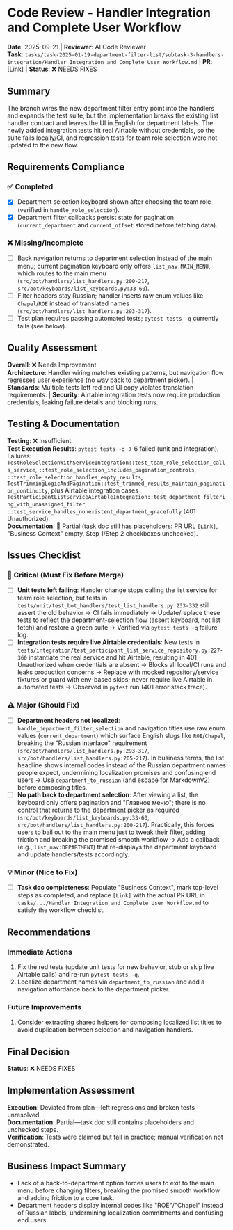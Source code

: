 # Code Review - Handler Integration and Complete User Workflow

**Date**: 2025-09-21 | **Reviewer**: AI Code Reviewer  
**Task**: `tasks/task-2025-01-19-department-filter-list/subtask-3-handlers-integration/Handler Integration and Complete User Workflow.md` | **PR**: [Link] | **Status**: ❌ NEEDS FIXES

## Summary
The branch wires the new department filter entry point into the handlers and expands the test suite, but the implementation breaks the existing list handler contract and leaves the UI in English for department labels. The newly added integration tests hit real Airtable without credentials, so the suite fails locally/CI, and regression tests for team role selection were not updated to the new flow.

## Requirements Compliance
### ✅ Completed
- [x] Department selection keyboard shown after choosing the team role (verified in `handle_role_selection`).
- [x] Department filter callbacks persist state for pagination (`current_department` and `current_offset` stored before fetching data).

### ❌ Missing/Incomplete
- [ ] Back navigation returns to department selection instead of the main menu; current pagination keyboard only offers `list_nav:MAIN_MENU`, which routes to the main menu (`src/bot/handlers/list_handlers.py:200-217`, `src/bot/keyboards/list_keyboards.py:33-60`).
- [ ] Filter headers stay Russian; handler inserts raw enum values like `Chapel`/`ROE` instead of translated names (`src/bot/handlers/list_handlers.py:293-317`).
- [ ] Test plan requires passing automated tests; `pytest tests -q` currently fails (see below).

## Quality Assessment
**Overall**: ❌ Needs Improvement  
**Architecture**: Handler wiring matches existing patterns, but navigation flow regresses user experience (no way back to department picker). | **Standards**: Multiple tests left red and UI copy violates translation requirements. | **Security**: Airtable integration tests now require production credentials, leaking failure details and blocking runs.

## Testing & Documentation
**Testing**: ❌ Insufficient  
**Test Execution Results**: `pytest tests -q` → 6 failed (unit and integration). Failures: `TestRoleSelectionWithServiceIntegration::test_team_role_selection_calls_service`, `::test_role_selection_includes_pagination_controls`, `::test_role_selection_handles_empty_results`, `TestTrimmingLogicAndPagination::test_trimmed_results_maintain_pagination_continuity`, plus Airtable integration cases `TestParticipantListServiceAirtableIntegration::test_department_filtering_with_unassigned_filter`, `::test_service_handles_nonexistent_department_gracefully` (401 Unauthorized).  
**Documentation**: 🔄 Partial (task doc still has placeholders: PR URL `[Link]`, "Business Context" empty, Step 1/Step 2 checkboxes unchecked).

## Issues Checklist

### 🚨 Critical (Must Fix Before Merge)
- [ ] **Unit tests left failing**: Handler change stops calling the list service for team role selection, but tests in `tests/unit/test_bot_handlers/test_list_handlers.py:233-332` still assert the old behavior → CI fails immediately → Update/replace these tests to reflect the department-selection flow (assert keyboard, not list fetch) and restore a green suite → Verified via `pytest tests -q` failure log.
- [ ] **Integration tests require live Airtable credentials**: New tests in `tests/integration/test_participant_list_service_repository.py:227-360` instantiate the real service and hit Airtable, resulting in 401 Unauthorized when credentials are absent → Blocks all local/CI runs and leaks production concerns → Replace with mocked repository/service fixtures or guard with env-based skips; never require live Airtable in automated tests → Observed in `pytest` run (401 error stack trace).

### ⚠️ Major (Should Fix)  
- [ ] **Department headers not localized**: `handle_department_filter_selection` and navigation titles use raw enum values (`current_department`) which surface English slugs like `ROE`/`Chapel`, breaking the "Russian interface" requirement (`src/bot/handlers/list_handlers.py:293-317`, `src/bot/handlers/list_handlers.py:205-217`). In business terms, the list headline shows internal codes instead of the Russian department names people expect, undermining localization promises and confusing end users → Use `department_to_russian` (and escape for MarkdownV2) before composing titles.
- [ ] **No path back to department selection**: After viewing a list, the keyboard only offers pagination and "Главное меню"; there is no control that returns to the department picker as required (`src/bot/keyboards/list_keyboards.py:33-60`, `src/bot/handlers/list_handlers.py:200-217`). Practically, this forces users to bail out to the main menu just to tweak their filter, adding friction and breaking the promised smooth workflow → Add a callback (e.g., `list_nav:DEPARTMENT`) that re-displays the department keyboard and update handlers/tests accordingly.

### 💡 Minor (Nice to Fix)
- [ ] **Task doc completeness**: Populate "Business Context", mark top-level steps as completed, and replace `[Link]` with the actual PR URL in `tasks/.../Handler Integration and Complete User Workflow.md` to satisfy the workflow checklist.

## Recommendations
### Immediate Actions
1. Fix the red tests (update unit tests for new behavior, stub or skip live Airtable calls) and re-run `pytest tests -q`.
2. Localize department names via `department_to_russian` and add a navigation affordance back to the department picker.

### Future Improvements  
1. Consider extracting shared helpers for composing localized list titles to avoid duplication between selection and navigation handlers.

## Final Decision
**Status**: ❌ NEEDS FIXES

## Implementation Assessment
**Execution**: Deviated from plan—left regressions and broken tests unresolved.  
**Documentation**: Partial—task doc still contains placeholders and unchecked steps.  
**Verification**: Tests were claimed but fail in practice; manual verification not demonstrated.

## Business Impact Summary
- Lack of a back-to-department option forces users to exit to the main menu before changing filters, breaking the promised smooth workflow and adding friction to a core task.
- Department headers display internal codes like "ROE"/"Chapel" instead of Russian labels, undermining localization commitments and confusing end users.
